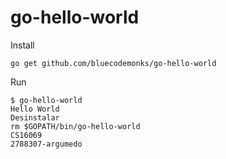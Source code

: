 # go-hello-world

Install

```
go get github.com/bluecodemonks/go-hello-world
```

Run

```
$ go-hello-world
Hello World
Desinstalar
rm $GOPATH/bin/go-hello-world
CS16069
2788307-argumedo
